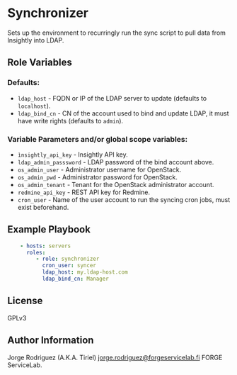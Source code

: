 Synchronizer
============

Sets up the environment to recurringly run the sync script to pull data from Insightly into LDAP.

Role Variables
--------------

### Defaults:
  - `ldap_host` - FQDN or IP of the LDAP server to update (defaults to `localhost`).
  - `ldap_bind_cn` - CN of the account used to bind and update LDAP, it must have write rights (defaults to `admin`).

### Variable Parameters and/or global scope variables:
  - `ìnsightly_api_key` - Insightly API key.
  - `ldap_admin_passsword` - LDAP password of the bind account above.
  - `os_admin_user` - Administrator username for OpenStack.
  - `os_admin_pwd` - Administrator password for OpenStack.
  - `os_admin_tenant` - Tenant for the OpenStack administrator account.
  - `redmine_api_key` - REST API key for Redmine.
  - `cron_user` - Name of the user account to run the syncing cron jobs, must exist beforehand.

Example Playbook
----------------

```YAML
    - hosts: servers
      roles:
         - role: synchronizer
           cron_user: syncer
           ldap_host: my.ldap-host.com
           ldap_bind_cn: Manager
```

License
-------

GPLv3

Author Information
------------------

Jorge Rodriguez (A.K.A. Tiriel) <jorge.rodriguez@forgeservicelab.fi>
FORGE ServiceLab.
